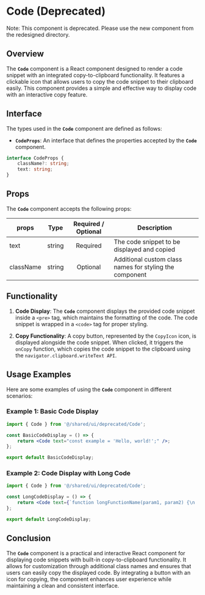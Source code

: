 # Code (Deprecated)

Note: This component is deprecated. Please use the new component from the redesigned directory.

## Overview
The **`Code`** component is a React component designed to render a code snippet with an integrated copy-to-clipboard functionality. 
It features a clickable icon that allows users to copy the code snippet to their clipboard easily. 
This component provides a simple and effective way to display code with an interactive copy feature.

## Interface
The types used in the **`Code`** component are defined as follows:

- **`CodeProps`**: An interface that defines the properties accepted by the **`Code`** component.
```typescript
interface CodeProps {
    className?: string;
    text: string;
}
```
## Props
The **`Code`** component accepts the following props:

| props        | Type          | Required / Optional      | Description      |
| -------------| ------------- | :---: |--------------------------------------- |
| text        | string  | Required         |The code snippet to be displayed and copied|
| className    | string  | Optional          |Additional custom class names for styling the component |

## Functionality
1. **Code Display**: The **`Code`** component displays the provided code snippet inside a `<pre>` tag, which maintains the formatting of the code. The code snippet is wrapped in a `<code>` tag for proper styling.

2. **Copy Functionality**: A copy button, represented by the `CopyIcon` icon, is displayed alongside the code snippet. When clicked, it triggers the `onCopy` function, which copies the code snippet to the clipboard using the `navigator.clipboard.writeText API`.

## Usage Examples
Here are some examples of using the **`Code`** component in different scenarios:

### Example 1: Basic Code Display
```jsx
import { Code } from '@/shared/ui/deprecated/Code';

const BasicCodeDisplay = () => {
    return <Code text="const example = 'Hello, world!';" />;
};

export default BasicCodeDisplay;
```

### Example 2: Code Display with Long Code
```jsx
import { Code } from '@/shared/ui/deprecated/Code';

const LongCodeDisplay = () => {
    return <Code text={`function longFunctionName(param1, param2) {\n    return param1 + param2;\n}`} />;
};

export default LongCodeDisplay;
```

## Conclusion
The **`Code`** component is a practical and interactive React component for displaying code snippets with built-in copy-to-clipboard functionality. 
It allows for customization through additional class names and ensures that users can easily copy the displayed code.
By integrating a button with an icon for copying, the component enhances user experience while maintaining a clean and consistent interface.
